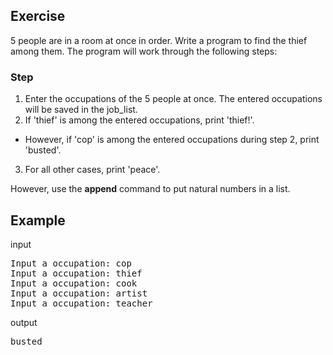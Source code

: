 ## Exercise
5 people are in a room at once in order. Write a program to find the thief among them. The program will work through the following steps:

### Step
1) Enter the occupations of the 5 people at once. The entered occupations will be saved in the job_list.
2) If 'thief' is among the entered occupations, print 'thief!'.
- However, if 'cop' is among the entered occupations during step 2, print 'busted'.
3) For all other cases, print 'peace'.

However, use the **append** command to put natural numbers in a list. 

## Example
input
<pre>
Input a occupation: cop
Input a occupation: thief
Input a occupation: cook
Input a occupation: artist
Input a occupation: teacher
</pre>
output
<pre>
busted
</pre>